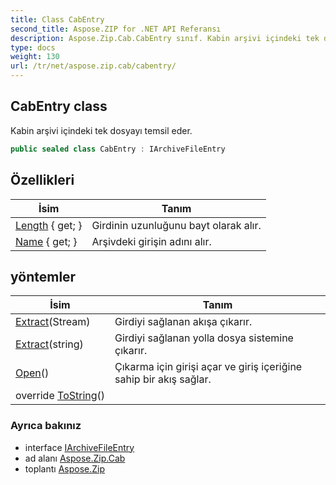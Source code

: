 ```yaml
---
title: Class CabEntry
second_title: Aspose.ZIP for .NET API Referansı
description: Aspose.Zip.Cab.CabEntry sınıf. Kabin arşivi içindeki tek dosyayı temsil eder.
type: docs
weight: 130
url: /tr/net/aspose.zip.cab/cabentry/
---
```

## CabEntry class

Kabin arşivi içindeki tek dosyayı temsil eder.

```csharp
public sealed class CabEntry : IArchiveFileEntry
```

## Özellikleri

| İsim | Tanım |
| --- | --- |
| [Length](../../aspose.zip.cab/cabentry/length/) { get; } | Girdinin uzunluğunu bayt olarak alır. |
| [Name](../../aspose.zip.cab/cabentry/name/) { get; } | Arşivdeki girişin adını alır. |

## yöntemler

| İsim | Tanım |
| --- | --- |
| [Extract](../../aspose.zip.cab/cabentry/extract/#extract_1)(Stream) | Girdiyi sağlanan akışa çıkarır. |
| [Extract](../../aspose.zip.cab/cabentry/extract/#extract)(string) | Girdiyi sağlanan yolla dosya sistemine çıkarır. |
| [Open](../../aspose.zip.cab/cabentry/open/)() | Çıkarma için girişi açar ve giriş içeriğine sahip bir akış sağlar. |
| override [ToString](../../aspose.zip.cab/cabentry/tostring/)() |  |

### Ayrıca bakınız

* interface [IArchiveFileEntry](../../aspose.zip/iarchivefileentry/)
* ad alanı [Aspose.Zip.Cab](../../aspose.zip.cab/)
* toplantı [Aspose.Zip](../../)


